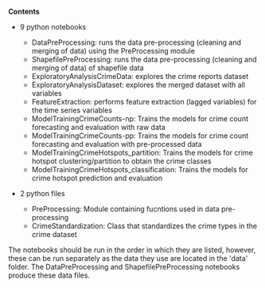 **Contents**

- 9 python notebooks
	- DataPreProcessing: runs the data pre-processing (cleaning and merging of data) using the PreProcessing module
	- ShapefilePreProcessing: runs the data pre-processing (cleaning and merging of data) of shapefile data
	- ExploratoryAnalysisCrimeData: explores the crime reports dataset
	- ExploratoryAnalysisDataset: explores the merged dataset with all variables
	- FeatureExtraction: performs feature extraction (lagged variables) for the time series variables
	- ModelTrainingCrimeCounts-np: Trains the models for crime count forecasting and evaluation with raw data
	- ModelTrainingCrimeCounts-pp: Trains the models for crime count forecasting and evaluation with pre-processed data
	- ModelTrainingCrimeHotspots_partition: Trains the models for crime hotspot clustering/partition to obtain the crime classes
	- ModelTrainingCrimeHotspots_classification: Trains the models for crime hotspot prediction and evaluation
	
- 2 python files
	- PreProcessing: Module containing fucntions used in data pre-processing
	- CrimeStandardization: Class that standardizes the crime types in the crime dataset 
	
The notebooks should be run in the order in which they are listed, however, these can be run separately as the
data they use are located in the 'data' folder. The DataPreProcessing and ShapefilePreProcessing notebooks
produce these data files.
